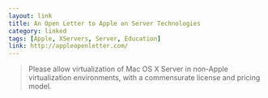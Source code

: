 ```yaml
---
layout: link
title: An Open Letter to Apple on Server Technologies
category: linked
tags: [Apple, XServers, Server, Education]
link: http://appleopenletter.com/
---
```


> Please allow virtualization of Mac OS X Server in non-Apple virtualization environments, with a commensurate license and pricing model.